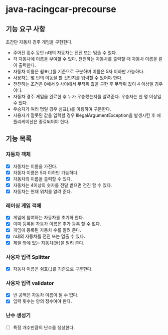 # java-racingcar-precourse

## 기능 요구 사항
초간단 자동차 경주 게임을 구현한다.
- 주어진 횟수 동안 n대의 자동차는 전진 또는 멈출 수 있다.
- 각 자동차에 이름을 부여할 수 있다. 전진하는 자동차를 출력할 때 자동차 이름을 같이 출력한다.
- 자동차 이름은 쉼표(,)를 기준으로 구분하며 이름은 5자 이하만 가능하다.
- 사용자는 몇 번의 이동을 할 것인지를 입력할 수 있어야 한다.
- 전진하는 조건은 0에서 9 사이에서 무작위 값을 구한 후 무작위 값이 4 이상일 경우이다.
- 자동차 경주 게임을 완료한 후 누가 우승했는지를 알려준다. 우승자는 한 명 이상일 수 있다.
- 우승자가 여러 명일 경우 쉼표(,)를 이용하여 구분한다.
- 사용자가 잘못된 값을 입력할 경우 IllegalArgumentException을 발생시킨 후 애플리케이션은 종료되어야 한다.

## 기능 목록
### 자동차 객체
- [x] 자동차는 이름을 가진다.
- [x] 자동차 이름은 5자 이하만 가능하다.
- [x] 자동차의 이름을 출력할 수 있다.
- [x] 자동차는 4이상의 숫자를 전달 받으면 전진 할 수 있다.
- [x] 자동차는 현재 위치를 알려 준다.

### 레이싱 게임 객체
- [x] 게임에 참여하는 자동차를 초기화 한다.
- [x] 이미 등록된 자동차 이름은 추가 등록 할 수 없다.
- [x] 게임에 등록된 자동차 수를 알려 준다.
- [x] n대의 자동차를 전진 또는 멈출 수 있다.
- [x] 제일 앞에 있는 자동차(들)을 알려 준다.

### 사용자 입력 Splitter
- [x] 자동차 이름은 쉼표(,)를 기준으로 구분한다.

### 사용자 입력 validator
- [x] 빈 공백은 자동차 이름이 될 수 없다.
- [x] 입력 횟수는 양의 정수여야 한다.

### 난수 생성기
- [ ] 특정 개수만큼의 난수를 생성한다.